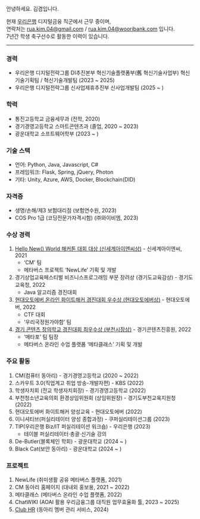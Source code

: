 안녕하세요. 김겸입니다.

현재 [우리은행](https://www.wooribank.com/) 디지털금융 직군에서 근무 중이며,  
연락처는 rua.kim.04@gmail.com / rua.kim.04@wooribank.com 입니다.  
7년간 학생 축구선수로 활동한 이력이 있습니다.

---

### 경력
- 우리은행 디지털전략그룹 DI추진본부 혁신기술플랫폼부(舊 혁신기술사업부) 혁신기술기획팀 / 혁신기술개발팀 (2023 ~ 2025)  
- 우리은행 디지털전략그룹 신사업제휴추진부 신사업개발팀 (2025 ~ )

### 학력
- 통진고등학교 금융세무과 (전학, 2020)
- 경기경영고등학교 스마트콘텐츠과 (졸업, 2020 ~ 2023)
- 광운대학교 소프트웨어학부 (2023 ~ )

### 기술 스택
- 언어: Python, Java, Javascript, C#
- 프레임워크: Flask, Spring, jQuery, Photon
- 기타: Unity, Azure, AWS, Docker, Blockchain(DID)

### 자격증
- 생명/손해/제3 보험대리점 (보험연수원, 2023)
- COS Pro 1급 (코딩전문가자격시험) (㈜와이비엠, 2023)

### 수상 경력
1. [Hello New() World 해커톤 대회 대상 (신세계아이엔씨상)](http://hellonewworld.co.kr/bbs/board.php?bo_table=31&wr_id=8) - 신세계아이엔씨, 2021  
   - ‘CM’ 팀  
   - 메타버스 프로젝트 ‘NewLife’ 기획 및 개발
2. 경기상업교육페스티벌 비즈니스프로그래밍 부문 장려상 (경기도교육감상) - 경기도교육청, 2022  
   - Java 알고리즘 경진대회
3. [현대오토에버 온라인 화이트해커 경진대회 우수상 (현대오토에버상)](https://gm-h.goebc.kr/gm-h/na/ntt/selectNttInfo.do?mi=6609&bbsId=3638&nttSn=311491) - 현대오토에버, 2022  
   - CTF 대회  
   - ‘우리국정원가야함’ 팀
4. [경기 콘텐츠 창의학교 경진대회 최우수상 (부천시장상)](https://gm-h.goebc.kr/gm-h/na/ntt/selectNttInfo.do?mi=6609&bbsId=3638&nttSn=311490) - 경기콘텐츠진흥원, 2022  
   - ‘메타포’ 팀 팀장  
   - 메타버스 온라인 수업 플랫폼 ‘메타클래스’ 기획 및 개발

### 주요 활동
1. CM(컴퓨터 동아리) - 경기경영고등학교 (2020 ~ 2022)
2. 스카우트 3.0(직업계고 취업 방송-개발자편) - KBS (2022)
3. 학생자치회 (전교 학생자치회장) - 경기경영고등학교 (2022)
4. 부천청소년교육의회 환경상임위원회 (상임위원장) - 경기도부천교육지원청 (2022)
5. 현대오토에버 화이트해커 양성교육 - 현대오토에버 (2022)
6. 이니셔티브(퍼실리테이터 양성 종합과정) - 쿠퍼실리테이션그룹 (2023)
7. TIP(우리은행 Biz/IT 퍼실리테이션 워크숍) - 우리은행 (2023)  
   - 테이블 퍼실리테이터·총괄·신기술 강의
8. De-Butler(블록체인 학회) - 광운대학교 (2024 ~ )
9. Black Cat(보안 동아리) - 광운대학교 (2024 ~ )

### 프로젝트
1. NewLife (취미생활 공유 메타버스 플랫폼, 2021)
2. CM 동아리 홈페이지 (대내외 홍보용, 2021 ~ 2022)
3. 메타클래스 (메타버스 온라인 수업 플랫폼, 2022)
4. ChatWIKI (AOAI 활용 우리금융그룹 대직원 업무효율화 툴, 2023 ~ 2025)
5. [Club HR](https://club-hr-hnhzegg8bjb8affx.koreacentral-01.azurewebsites.net) (동아리 멤버 관리 서비스, 2024)

